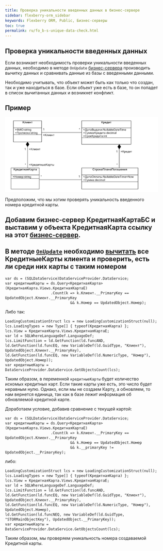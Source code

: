 ```yaml
---
title: Проверка уникальности введенных данных в бизнес-сервере
sidebar: flexberry-orm_sidebar
keywords: Flexberry ORM, Public, Бизнес-серверы
toc: true
permalink: ru/fo_b-s-unique-data-check.html
---
```


## Проверка уникальности введенных данных

Если возникает необходимость проверки уникальности введенных данных, необходимо в методе `OnUpdate` [бизнес-сервера](business--servers--wrapper--business--facade.html) производить вычитку данных и сравнивать данные из базы с введенными данными.

Необходимо учитывать, что объект может быть как только что создан, так и уже находиться в базе. Если объект уже есть в базе, то он попадет в список вычитанных данных и возникнет конфликт.

## Пример
![](/images/pages/products/flexberry-orm/Templates.PNG)

Предположим, что мы хотим проверять уникальность введенного номера кредитной карты.

## Добавим бизнес-сервер КредитнаяКартаБС и выставим у объекта КредитнаяКарта ссылку на этот [бизнес-сервер](business--servers--wrapper--business--facade.html).
## В методе [`OnUpdate`](b-s-example.html) необходимо [вычитать](Flexberry-s-q-l-query.html) все КредитныеКарты клиента и проверить, есть ли среди них карты с таким номером

```
var ds = (SQLDataService)DataServiceProvider.DataService;
var кредитныеКарты = ds.Query<КредитнаяКарта>(КредитнаяКарта.Views.КредитнаяКартаE)
                     .Count(k => k.Клиент.__PrimaryKey == UpdatedObject.Клиент.__PrimaryKey 
                              && k.Номер == UpdatedObject.Номер);
```

Либо так:

```
LoadingCustomizationStruct lcs = new LoadingCustomizationStruct(null);
lcs.LoadingTypes = new Type[] { typeof(КредитнаяКарта) };
lcs.View = КредитнаяКарта.Views.КредитнаяКартаE;
var ld = SQLWhereLanguageDef.LanguageDef;
lcs.LimitFunction = ld.GetFunction(ld.funcAND,
ld.GetFunction(ld.funcEQ, new VariableDef(ld.GuidType, "Клиент"), UpdatedObject.Клиент.__PrimaryKey),
ld.GetFunction(ld.funcEQ, new VariableDef(ld.NumericType, "Номер"), UpdatedObject.Номер));
var кредитныеКарты = DataServiceProvider.DataService.GetObjectsCount(lcs);
```

Таким образом, в переменной `кредитныеКарты` будет количество искомых кредитных карт. Если такие карты уже есть, это число будет неравным нулю. Однако, если мы не создаем Карту, а обновляем, то нам вернется единица, так как в базе лежит информация об обновляемой кредитной карте.

Доработаем условие, добавив сравнение с текущей картой:

```
var ds = (SQLDataService)DataServiceProvider.DataService;
var кредитныеКарты = ds.Query<КредитнаяКарта>(КредитнаяКарта.Views.КредитнаяКартаE)
                     .Count(k => k.Клиент.__PrimaryKey == UpdatedObject.Клиент.__PrimaryKey 
                              && k.Номер == UpdatedObject.Номер
                              && k.__primaryKey != UpdatedObject.__PrimaryKey);
```

либо:

```
LoadingCustomizationStruct lcs = new LoadingCustomizationStruct(null);
lcs.LoadingTypes = new Type[] { typeof(КредитнаяКарта) };
lcs.View = КредитнаяКарта.Views.КредитнаяКартаE;
var ld = SQLWhereLanguageDef.LanguageDef;
lcs.LimitFunction = ld.GetFunction(ld.funcAND,
ld.GetFunction(ld.funcEQ, new VariableDef(ld.GuidType, "Клиент"), UpdatedObject.Клиент.__PrimaryKey),
ld.GetFunction(ld.funcEQ, new VariableDef(ld.NumericType, "Номер"), UpdatedObject.Номер),
ld.GetFunction(ld.funcNEQ, new VariableDef(ld.GuidType, "STORMainObjectKey"), UpdatedObject.__PrimaryKey));
var кредитныеКарты = DataServiceProvider.DataService.GetObjectsCount(lcs);
```

Таким образом, мы проверяем уникальность номера создаваемой Кредитной карты.

